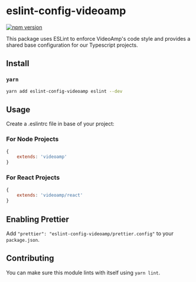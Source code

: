 # eslint-config-videoamp
[![npm version](https://badge.fury.io/js/eslint-config-videoamp.svg)](https://badge.fury.io/js/eslint-config-videoamp)

This package uses ESLint to enforce VideoAmp's code style and provides a shared base configuration for our Typescript projects.

## Install
### `yarn`
```sh
yarn add eslint-config-videoamp eslint --dev
```

## Usage
Create a .eslintrc file in base of your project:

### For Node Projects
```js
{
    extends: 'videoamp'
}
```

### For React Projects
```js
{
    extends: 'videoamp/react'
}
```

## Enabling Prettier
Add `"prettier": "eslint-config-videoamp/prettier.config"` to your `package.json`.

## Contributing
You can make sure this module lints with itself using `yarn lint`.
